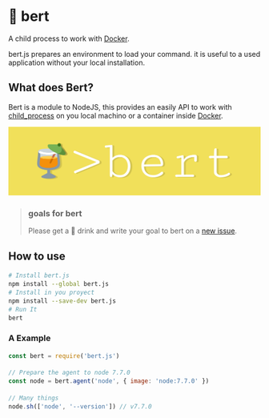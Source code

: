 # 🍹 bert
A child process to work with [Docker][].

bert.js prepares an environment to load your command. it is useful to a used application without your local installation.

## What does Bert?
Bert is a module to NodeJS, this provides an easily API to work with [child_process][] on you local machino or a container inside [Docker][].

![🍹 > bert](./assets/bert-bg.png)

> ### goals for bert
> Please get a 🍹 drink and write your goal to bert on a [new issue][].

## How to use
```bash
# Install bert.js
npm install --global bert.js
# Install in you proyect
npm install --save-dev bert.js
# Run It
bert
```

### A Example

```javascript
const bert = require('bert.js')

// Prepare the agent to node 7.7.0
const node = bert.agent('node', { image: 'node:7.7.0' })

// Many things
node.sh(['node', '--version']) // v7.7.0
```


[new issue]: https://github.com/JonDotsoy/bert-cli/issues/new "New Issue"
[child_process]: https://nodejs.org/api/child_process.html "Child Process"
[Docker]: http://docker.io/ "A Better Way to Build Apps"
